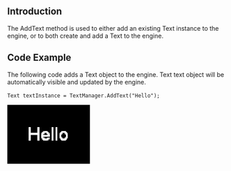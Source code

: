 ## Introduction

The AddText method is used to either add an existing Text instance to the engine, or to both create and add a Text to the engine.

## Code Example

The following code adds a Text object to the engine. Text text object will be automatically visible and updated by the engine.

    Text textInstance = TextManager.AddText("Hello");

![HelloText.PNG](/media/migrated_media-HelloText.PNG)
